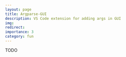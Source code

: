```yaml
---
layout: page
title: Argparse-GUI
description: VS Code extension for adding args in GUI
img:
redirect: 
importance: 3
category: fun
---
```


TODO
